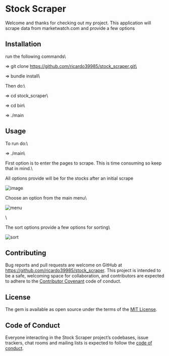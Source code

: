 # Stock Scraper

Welcome and thanks for checking out my project. This application will scrape data from marketwatch.com and provide a few options



## Installation

run the following commands\

=> git clone https://github.com/ricardo39985/stock_scraper.git\   

=> bundle install\

Then do:\

=> cd stock_scraper\

=> cd bin\

=> ./main









## Usage

To run do:\

=> ./main\

First option is to enter the pages to scrape. This is time consuming so keep that in mind.\

All options provide will be for the stocks after an initial scrape

![image](https://user-images.githubusercontent.com/56775968/72629542-8916db00-391e-11ea-8b98-08cc6175be2a.png)



Choose an option from the main menu\

![menu](https://user-images.githubusercontent.com/56775968/72630127-af894600-391f-11ea-91d2-e4060c2f6f99.png)

\

The sort options provide a few options for sorting\

![sort](https://user-images.githubusercontent.com/56775968/72630315-13137380-3920-11ea-8453-9615428710a9.png)







## Contributing



Bug reports and pull requests are welcome on GitHub at https://github.com/ricardo39985/stock_scraper. This project is intended to be a safe, welcoming space for collaboration, and contributors are expected to adhere to the [Contributor Covenant](http://contributor-covenant.org) code of conduct.



## License



The gem is available as open source under the terms of the [MIT License](https://opensource.org/licenses/MIT).



## Code of Conduct



Everyone interacting in the Stock Scraper project’s codebases, issue trackers, chat rooms and mailing lists is expected to follow the [code of conduct](https://github.com/ricardo39985/stock_scraper/blob/master/CODE_OF_CONDUCT.md).

 
